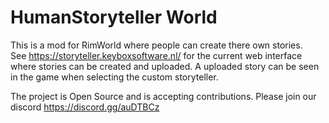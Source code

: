 # HumanStoryteller World
This is a mod for RimWorld where people can create there own stories.  
See https://storyteller.keyboxsoftware.nl/ for the current web interface where stories can be created and uploaded.
A uploaded story can be seen in the game when selecting the custom storyteller.

The project is Open Source and is accepting contributions. Please join our discord https://discord.gg/auDTBCz
